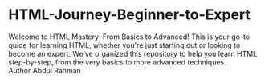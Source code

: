 # HTML-Journey-Beginner-to-Expert
Welcome to HTML Mastery: From Basics to Advanced! This is your go-to guide for learning HTML, whether you're just starting out or looking to become an expert. We’ve organized this repository to help you learn HTML step-by-step, from the very basics to more advanced techniques.
<br>
Author Abdul Rahman

